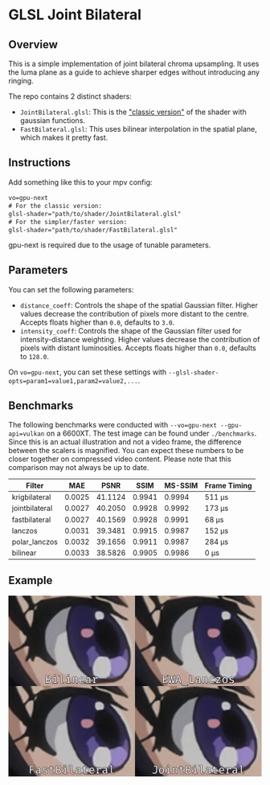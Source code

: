 # GLSL Joint Bilateral

## Overview
This is a simple implementation of joint bilateral chroma upsampling. It uses the luma plane as a guide to achieve sharper edges without introducing any ringing.

The repo contains 2 distinct shaders:
- `JointBilateral.glsl`: This is the ["classic version"](https://en.wikipedia.org/wiki/Bilateral_filter) of the shader with gaussian functions.
- `FastBilateral.glsl`: This uses bilinear interpolation in the spatial plane, which makes it pretty fast.

## Instructions
Add something like this to your mpv config:
```
vo=gpu-next
# For the classic version:
glsl-shader="path/to/shader/JointBilateral.glsl"
# For the simpler/faster version:
glsl-shader="path/to/shader/FastBilateral.glsl"
```
gpu-next is required due to the usage of tunable parameters.

## Parameters
You can set the following parameters:
- `distance_coeff`: Controls the shape of the spatial Gaussian filter. Higher values decrease the contribution of pixels more distant to the centre. Accepts floats higher than `0.0`, defaults to `3.0`.
- `intensity_coeff`: Controls the shape of the Gaussian filter used for intensity-distance weighting. Higher values decrease the contribution of pixels with distant luminosities. Accepts floats higher than `0.0`, defaults to `128.0`.

On `vo=gpu-next`, you can set these settings with `--glsl-shader-opts=param1=value1,param2=value2,...`.

## Benchmarks
The following benchmarks were conducted with `--vo=gpu-next --gpu-api=vulkan` on a 6600XT. The test image can be found under `./benchmarks`. Since this is an actual illustration and not a video frame, the difference between the scalers is magnified. You can expect these numbers to be closer together on compressed video content. Please note that this comparison may not always be up to date.

| Filter         | MAE    | PSNR    | SSIM   | MS-SSIM | Frame Timing |
|----------------|--------|---------|--------|---------|--------------|
| krigbilateral  | 0.0025 | 41.1124 | 0.9941 |  0.9994 | 511 μs       |
| jointbilateral | 0.0027 | 40.2050 | 0.9928 |  0.9992 | 173 μs       |
| fastbilateral  | 0.0027 | 40.1569 | 0.9928 |  0.9991 | 68 μs        |
| lanczos        | 0.0031 | 39.3481 | 0.9915 |  0.9987 | 152 μs       |
| polar_lanczos  | 0.0032 | 39.1656 | 0.9911 |  0.9987 | 284 μs       |
| bilinear       | 0.0033 | 38.5826 | 0.9905 |  0.9986 | 0 μs         |

## Example
![JointBilateral Example](./example.png "JointBilateral Example")